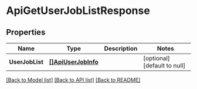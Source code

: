 # ApiGetUserJobListResponse

## Properties
Name | Type | Description | Notes
------------ | ------------- | ------------- | -------------
**UserJobList** | [**[]ApiUserJobInfo**](api.UserJobInfo.md) |  | [optional] [default to null]

[[Back to Model list]](../README.md#documentation-for-models) [[Back to API list]](../README.md#documentation-for-api-endpoints) [[Back to README]](../README.md)

